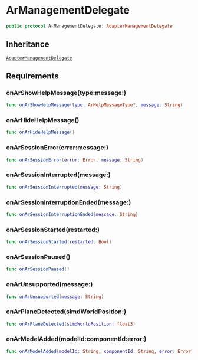 # ArManagementDelegate

``` swift
public protocol ArManagementDelegate: AdapterManagementDelegate
```

## Inheritance

[`AdapterManagementDelegate`](/AdapterManagementDelegate)

## Requirements

### onArShowHelpMessage(type:​message:​)

``` swift
func onArShowHelpMessage(type: ArHelpMessageType?, message: String)
```

### onArHideHelpMessage()

``` swift
func onArHideHelpMessage()
```

### onArSessionError(error:​message:​)

``` swift
func onArSessionError(error: Error, message: String)
```

### onArSessionInterrupted(message:​)

``` swift
func onArSessionInterrupted(message: String)
```

### onArSessionInterruptionEnded(message:​)

``` swift
func onArSessionInterruptionEnded(message: String)
```

### onArSessionStarted(restarted:​)

``` swift
func onArSessionStarted(restarted: Bool)
```

### onArSessionPaused()

``` swift
func onArSessionPaused()
```

### onArUnsupported(message:​)

``` swift
func onArUnsupported(message: String)
```

### onArPlaneDetected(simdWorldPosition:​)

``` swift
func onArPlaneDetected(simdWorldPosition: float3)
```

### onArModelAdded(modelId:​componentId:​error:​)

``` swift
func onArModelAdded(modelId: String, componentId: String, error: Error?)
```
